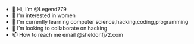 - 👋 Hi, I’m @Legend779
- 👀 I’m interested in women
- 🌱 I’m currently learning computer science,hacking,coding,programming 
- 💞️ I’m looking to collaborate on hacking
- 📫 How to reach me email @sheldonfj72.com

<!---
Legend779/Legend779 is a ✨ special ✨ repository because its `README.md` (this file) appears on your GitHub profile.
You can click the Preview link to take a look at your changes.
--->
